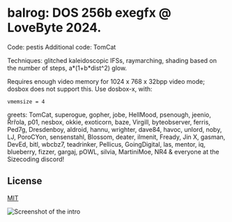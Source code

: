# balrog: DOS 256b exegfx @ LoveByte 2024.

Code: pestis
Additional code: TomCat

Techniques: glitched kaleidoscopic IFSs, raymarching, shading based on the
number of steps, a*(1+b*dist^2) glow.

Requires enough video memory for 1024 x 768 x 32bpp video mode; dosbox does not
support this. Use dosbox-x, with:

```vmemsize = 4```

greets: TomCat, superogue, gopher, jobe, HellMood, psenough, jeenio, Řrřola,
p01, nesbox, okkie, exoticorn, baze, Virgill, byteobserver, ferris, Ped7g,
Dresdenboy, aldroid, hannu, wrighter, dave84, havoc, unlord, noby, LJ, PoroCYon,
sensenstahl, Blossom, deater, ilmenit, Fready, Jin X, gasman, DevEd, bitl,
wbcbz7, teadrinker, Pellicus, GoingDigital, las, mentor, iq, blueberry, fizzer,
gargaj, pOWL, silvia, MartiniMoe, NR4 & everyone at the Sizecoding discord!

## License

[MIT](LICENSE)

![Screenshot of the intro](balrog-screenshot.png)